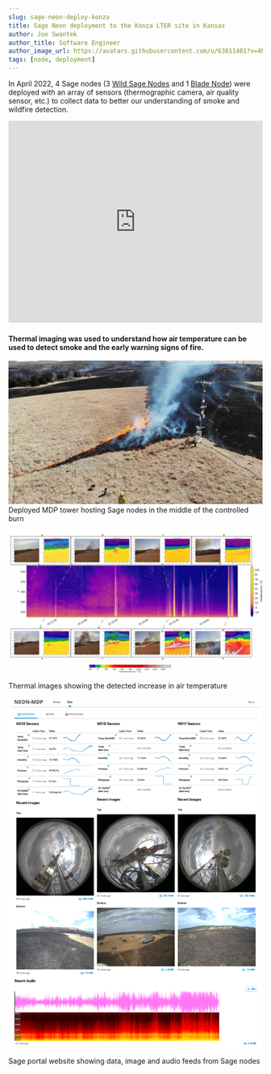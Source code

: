 ```yaml
---
slug: sage-neon-deploy-konza
title: Sage Neon deployment to the Konza LTER site in Kansas
author: Joe Swantek
author_title: Software Engineer
author_image_url: https://avatars.githubusercontent.com/u/63811401?v=4Profile_avatar_placeholder_large.png
tags: [node, deployment]
---
```



<p>In April 2022, 4 Sage nodes (3 <a href="/docs/about/architecture#wild-sage-node-wild-waggle-node" target="_blank" rel="noopener">Wild Sage Nodes</a> and 1 <a href="/docs/about/architecture#blade-node" target="_blank" rel="noopener">Blade Node</a>) were deployed with an array of sensors (thermographic camera, air quality sensor, etc.) to collect data to better our understanding of smoke and wildfire detection.</p>

<!--truncate-->

<iframe title="Sage NEON deployment to the Konza LTER site in Kansas." src="https://www.youtube.com/embed/GF0jbkMPlTc?feature=oembed" frameborder="0" allow="accelerometer; autoplay; clipboard-write; encrypted-media; gyroscope; picture-in-picture" width="100%" height="400" allowfullscreen="" id="fitvid61143"></iframe>


#### Thermal imaging was used to understand how air temperature can be used to detect smoke and the early warning signs of fire.


![Deployed MDP tower](img/sage-neon-deploy/during-burn.png)
Deployed MDP tower hosting Sage nodes in the middle of the controlled burn

![thermal images](img/sage-neon-deploy/thermal-img.png)
<figcaption>Thermal images showing the detected increase in air temperature</figcaption>

![dashboard](img/sage-neon-deploy/konza-dash.png)
<figcaption>Sage portal website showing data, image and audio feeds from Sage nodes</figcaption>

